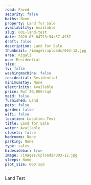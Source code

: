 ```yaml
---
road: Paved
security: false
baths: None
property: Land for Sale
availability: Available
slug: 001-land-test
date: 2020-05-04T13:54:57.493Z
draft: false
description: Land for Sale
thumbnail: /images/uploads/003-12.jpg
area: Kigali
use: Residential
size: __
tv: false
washingmachine: false
residential: Residential
minimumstay: None
electricity: Available
price: Rwf 20,000/sqm
maid: false
furnished: Land
pets: false
garden: false
wifi: false
location: Location Test
title: Land for Sale
water: Available
closets: false
bedrooms: None
parking: None
type: sales
hidesidebar: true
image: /images/uploads/003-12.jpg
sleeps: None
plot_size: 600 sqm
---
```


Land Test
